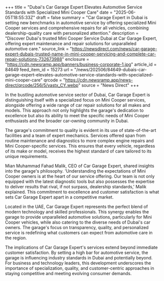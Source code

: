+++
title = "Dubai's Car Garage Expert Elevates Automotive Service Standards with Specialized Mini Cooper Care"
date = "2025-06-05T18:55:33Z"
draft = false
summary = "Car Garage Expert in Dubai is setting new benchmarks in automotive service by offering specialized Mini Cooper services and comprehensive repairs for all vehicles, combining dealership-quality care with personalized attention."
description = "Discover Dubai's trusted Mini Cooper Service Dubai at Car Garage Expert, offering expert maintenance and repair solutions for unparalleled automotive care."
source_link = "https://newsdirect.com/news/car-garage-expert-dubais-trusted-name-in-mini-cooper-servicing-and-complete-car-repair-solutions-732673988"
enclosure = "https://cdn.newsramp.app/banners/business-corporate-1.jpg"
article_id = 84649
feed_item_id = 15273
url = "/news/202506/84649-dubais-car-garage-expert-elevates-automotive-service-standards-with-specialized-mini-cooper-care"
qrcode = "https://cdn.newsramp.app/news-direct/qrcode/256/5/vastx_CY.webp"
source = "News Direct"
+++

<p>In the bustling automotive service sector of Dubai, Car Garage Expert is distinguishing itself with a specialized focus on Mini Cooper services, alongside offering a wide range of car repair solutions for all makes and models. This approach not only highlights the garage's dedication to excellence but also its ability to meet the specific needs of Mini Cooper enthusiasts and the broader car-owning community in Dubai.</p><p>The garage's commitment to quality is evident in its use of state-of-the-art facilities and a team of expert mechanics. Services offered span from routine maintenance and diagnostics to more complex engine repairs and Mini Cooper-specific services. This ensures that every vehicle, regardless of its make or model, receives the highest standard of care tailored to its unique requirements.</p><p>Mian Muhammad Fahad Malik, CEO of Car Garage Expert, shared insights into the garage's philosophy. 'Understanding the expectations of Mini Cooper owners is at the heart of our service offering. Our team is not only equipped with the latest diagnostic tools but also possesses the expertise to deliver results that rival, if not surpass, dealership standards,' Malik explained. This commitment to excellence and customer satisfaction is what sets Car Garage Expert apart in a competitive market.</p><p>Located in the UAE, Car Garage Expert represents the perfect blend of modern technology and skilled professionals. This synergy enables the garage to provide unparalleled automotive solutions, particularly for Mini Cooper vehicles, while also catering to the diverse needs of Dubai's car owners. The garage's focus on transparency, quality, and personalized service is redefining what customers can expect from automotive care in the region.</p><p>The implications of Car Garage Expert's services extend beyond immediate customer satisfaction. By setting a high bar for automotive service, the garage is influencing industry standards in Dubai and potentially beyond. For business and technology leaders, this development underscores the importance of specialization, quality, and customer-centric approaches in staying competitive and meeting evolving consumer demands.</p>